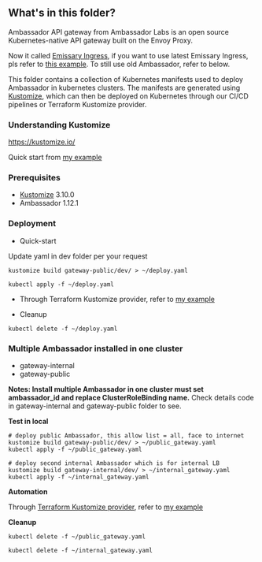 ## What's in this folder?
Ambassador API gateway from Ambassador Labs is an open source Kubernetes-native API gateway built on the Envoy Proxy.

Now it called [Emissary Ingress](https://www.getambassador.io/docs/emissary/), if you want to use latest Emissary Ingress, pls refer to [this example](../Emissary/). To still use old Ambassador, refer to below.

This folder contains a collection of Kubernetes manifests used to deploy Ambassador in kubernetes clusters. The manifests are generated using [Kustomize](https://github.com/kubernetes-sigs/kustomize), which can then be deployed on Kubernetes through our CI/CD pipelines or Terraform Kustomize provider.

### Understanding Kustomize
https://kustomize.io/

Quick start from [my example](../../Kustomize/demo-manifests/README.md)

### Prerequisites
* [Kustomize](https://kubectl.docs.kubernetes.io/installation/kustomize/) 3.10.0
* Ambassador 1.12.1

### Deployment
* Quick-start

Update yaml in dev folder per your request
```
kustomize build gateway-public/dev/ > ~/deploy.yaml

kubectl apply -f ~/deploy.yaml
```

* Through Terraform Kustomize provider, refer to [my example](../../Terraform/kustomize/README.md)


* Cleanup
```
kubectl delete -f ~/deploy.yaml
```

### Multiple Ambassador installed in one cluster

* gateway-internal
* gateway-public

**Notes: Install multiple Ambassador in one cluster must set ambassador_id and replace ClusterRoleBinding name.** 
Check details code in gateway-internal and gateway-public folder to see.

**Test in local**
```
# deploy public Ambassador, this allow list = all, face to internet
kustomize build gateway-public/dev/ > ~/public_gateway.yaml
kubectl apply -f ~/public_gateway.yaml

# deploy second internal Ambassador which is for internal LB
kustomize build gateway-internal/dev/ > ~/internal_gateway.yaml
kubectl apply -f ~/internal_gateway.yaml
```
**Automation**

Through [Terraform Kustomize provider](https://registry.terraform.io/providers/kbst/kustomization/latest/docs), refer to [my example](../../Terraform/kustomize/)

**Cleanup**
```
kubectl delete -f ~/public_gateway.yaml

kubectl delete -f ~/internal_gateway.yaml
```

<br>